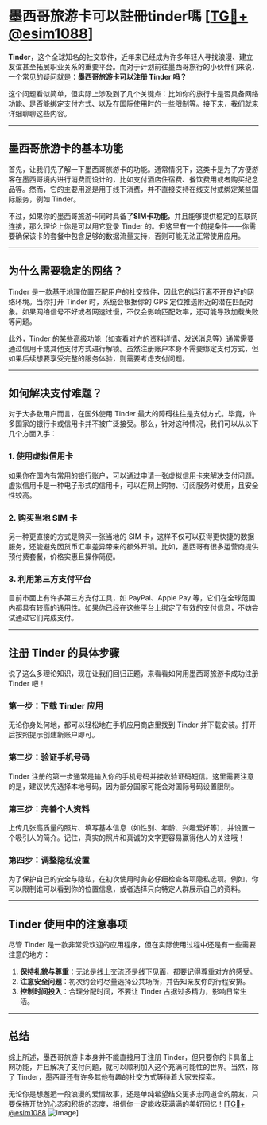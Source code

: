 # 墨西哥旅游卡可以註冊tinder嗎 [[TG💪+ @esim1088](https://t.me/s/esim1088)]

**Tinder**，这个全球知名的社交软件，近年来已经成为许多年轻人寻找浪漫、建立友谊甚至拓展职业关系的重要平台。而对于计划前往墨西哥旅行的小伙伴们来说，一个常见的疑问就是：**墨西哥旅游卡可以注册 Tinder 吗？**

这个问题看似简单，但实际上涉及到了几个关键点：比如你的旅行卡是否具备网络功能、是否能绑定支付方式、以及在国际使用时的一些限制等。接下来，我们就来详细聊聊这些内容。

---

## **墨西哥旅游卡的基本功能**

首先，让我们先了解一下墨西哥旅游卡的功能。通常情况下，这类卡是为了方便游客在墨西哥境内进行消费而设计的，比如支付酒店住宿费、餐饮费用或者购买纪念品等。然而，它的主要用途是用于线下消费，并不直接支持在线支付或绑定某些国际服务，例如 Tinder。

不过，如果你的墨西哥旅游卡同时具备了**SIM卡功能**，并且能够提供稳定的互联网连接，那么理论上你是可以用它登录 Tinder 的。但这里有一个前提条件——你需要确保该卡的套餐中包含足够的数据流量支持，否则可能无法正常使用应用。

---

## **为什么需要稳定的网络？**

Tinder 是一款基于地理位置匹配用户的社交软件，因此它的运行离不开良好的网络环境。当你打开 Tinder 时，系统会根据你的 GPS 定位推送附近的潜在匹配对象。如果网络信号不好或者网速过慢，不仅会影响匹配效率，还可能导致加载失败等问题。

此外，Tinder 的某些高级功能（如查看对方的资料详情、发送消息等）通常需要通过信用卡或其他支付方式进行解锁。虽然注册账户本身不需要绑定支付方式，但如果后续想要享受完整的服务体验，则需要考虑支付问题。

---

## **如何解决支付难题？**

对于大多数用户而言，在国外使用 Tinder 最大的障碍往往是支付方式。毕竟，许多国家的银行卡或信用卡并不被广泛接受。那么，针对这种情况，我们可以从以下几个方面入手：

### **1. 使用虚拟信用卡**
如果你在国内有常用的银行账户，可以通过申请一张虚拟信用卡来解决支付问题。虚拟信用卡是一种电子形式的信用卡，可以在网上购物、订阅服务时使用，且安全性较高。

### **2. 购买当地 SIM 卡**
另一种更直接的方式是购买一张当地的 SIM 卡，这样不仅可以获得更快捷的数据服务，还能避免因货币汇率差异带来的额外开销。比如，墨西哥有很多运营商提供预付费套餐，价格实惠且操作简便。

### **3. 利用第三方支付平台**
目前市面上有许多第三方支付工具，如 PayPal、Apple Pay 等，它们在全球范围内都具有较高的通用性。如果你已经在这些平台上绑定了有效的支付信息，不妨尝试通过它们完成支付。

---

## **注册 Tinder 的具体步骤**

说了这么多理论知识，现在让我们回归正题，来看看如何用墨西哥旅游卡成功注册 Tinder 吧！

### **第一步：下载 Tinder 应用**
无论你身处何地，都可以轻松地在手机应用商店里找到 Tinder 并下载安装。打开后按照提示创建新账户即可。

### **第二步：验证手机号码**
Tinder 注册的第一步通常是输入你的手机号码并接收验证码短信。这里需要注意的是，建议优先选择本地号码，因为部分国家可能会对国际号码设置限制。

### **第三步：完善个人资料**
上传几张高质量的照片、填写基本信息（如性别、年龄、兴趣爱好等），并设置一个吸引人的简介。记住，真实的照片和真诚的文字更容易赢得他人的关注哦！

### **第四步：调整隐私设置**
为了保护自己的安全与隐私，在初次使用时务必仔细检查各项隐私选项。例如，你可以限制谁可以看到你的位置信息，或者选择只向特定人群展示自己的资料。

---

## **Tinder 使用中的注意事项**

尽管 Tinder 是一款非常受欢迎的应用程序，但在实际使用过程中还是有一些需要注意的地方：

1. **保持礼貌与尊重**：无论是线上交流还是线下见面，都要记得尊重对方的感受。
2. **注意安全问题**：初次约会时尽量选择公共场所，并告知亲友你的行程安排。
3. **控制时间投入**：合理分配时间，不要让 Tinder 占据过多精力，影响日常生活。

---

## **总结**

综上所述，墨西哥旅游卡本身并不能直接用于注册 Tinder，但只要你的卡具备上网功能，并且解决了支付问题，就可以顺利加入这个充满可能性的世界。当然，除了 Tinder，墨西哥还有许多其他有趣的社交方式等待着大家去探索。

无论你是想邂逅一段浪漫的爱情故事，还是单纯希望结交更多志同道合的朋友，只要保持开放的心态和积极的态度，相信你一定能收获满满的美好回忆！[[TG💪+ @esim1088](https://t.me/s/esim1088) ![Image](https://i.postimg.cc/4NQfJmqS/Snipaste-2025-05-13-00-14-12.png)]